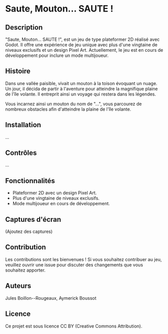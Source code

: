 # Saute, Mouton... SAUTE !

## Description
"Saute, Mouton... SAUTE !", est un jeu de type plateformer 2D réalisé avec Godot. 
Il offre une expérience de jeu unique avec plus d'une vingtaine de niveaux exclusifs et un design Pixel Art.
Actuellement, le jeu est en cours de développement pour inclure un mode multijoueur.

## Histoire
Dans une vallée paisible, vivait un mouton à la toison évoquant un nuage.
Un jour, il décida de partir à l'aventure pour atteindre la magnifique plaine de l'île volante.
Il entreprit ainsi un voyage qui restera dans les légendes.

Vous incarnez ainsi un mouton du nom de "...", vous parcourez de nombreux obstacles afin d'atteindre la plaine de l'île volante.

## Installation
...

## Contrôles
...

## Fonctionnalités
- Plateformer 2D avec un design Pixel Art.
- Plus d'une vingtaine de niveaux exclusifs.
- Mode multijoueur en cours de développement.

## Captures d'écran
(Ajoutez des captures)

## Contribution
Les contributions sont les bienvenues ! Si vous souhaitez contribuer au jeu, veuillez ouvrir une issue pour discuter des changements que vous souhaitez apporter.

## Auteurs
Jules Boillon--Rougeaux, Aymerick Boussot

## Licence
Ce projet est sous licence CC BY (Creative Commons Attribution).
